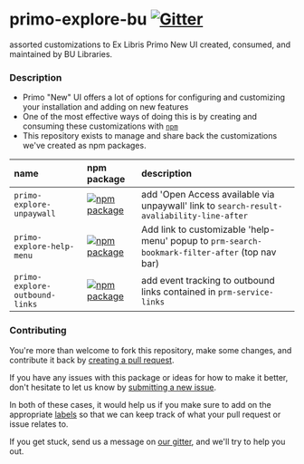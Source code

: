 # primo-explore-bu [![Gitter](https://badges.gitter.im/bulib/developers.svg)](https://gitter.im/bulib/developers?utm_source=badge)

assorted customizations to Ex Libris Primo New UI created, consumed, and maintained by BU Libraries.

### Description

- Primo "New" UI offers a lot of options for configuring and customizing your installation and adding on new features
- One of the most effective ways of doing this is by creating and consuming these customizations with [`npm`](https://docs.npmjs.com/about-npm/)
- This repository exists to manage and share back the customizations we've created as npm packages. 

|name|npm package|description|
|:------|:-----|:----------|
|`primo-explore-unpaywall`|[![npm package](https://img.shields.io/npm/v/primo-explore-unpaywall.svg)](https://www.npmjs.com/package/primo-explore-unpaywall)|add 'Open Access available via unpaywall' link to `search-result-avaliability-line-after`|
|`primo-explore-help-menu`|[![npm package](https://img.shields.io/npm/v/primo-explore-help-menu.svg)](https://www.npmjs.com/package/primo-explore-help-menu)|Add link to customizable 'help-menu' popup to `prm-search-bookmark-filter-after` (top nav bar)|
|`primo-explore-outbound-links`|[![npm package](https://img.shields.io/npm/v/primo-explore-outbound-links.svg)](https://www.npmjs.com/package/primo-explore-outbound-links)|add event tracking to outbound links contained in `prm-service-links`|

### Contributing

You're more than welcome to fork this repository, make some changes, and contribute it back by 
  [creating a pull request](https://github.com/bulib/primo-explore-bu/compare). 

If you have any issues with this package or ideas for how to make it better, don't hesitate to let us know by 
  [submitting a new issue](https://github.com/bulib/primo-explore-bu/issues/new).

In both of these cases, it would help us if you make sure to add on the appropriate 
  [labels](https://github.com/bulib/primo-explore-bu/labels) so that we 
  can keep track of what your pull request or issue relates to.

If you get stuck, send us a message on [our gitter](https://gitter.im/bulib/developers), and we'll try to help you out.
